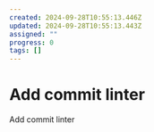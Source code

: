 ```yaml
---
created: 2024-09-28T10:55:13.446Z
updated: 2024-09-28T10:55:13.443Z
assigned: ""
progress: 0
tags: []
---
```


# Add commit linter 

Add commit linter 
